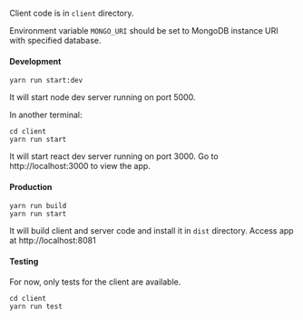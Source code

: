 
Client code is in `client` directory.

Environment variable `MONGO_URI` should be set to MongoDB instance URI with specified database.

#### Development

```
yarn run start:dev
```

It will start node dev server running on port 5000.

In another terminal:

```
cd client
yarn run start
```

It will start react dev server running on port 3000. Go to http://localhost:3000 to view the app.

#### Production 

```
yarn run build
yarn run start
```

It will build client and server code and install it in `dist` directory. Access app at http://localhost:8081

#### Testing

For now, only tests for the client are available.
 
```
cd client
yarn run test
```
